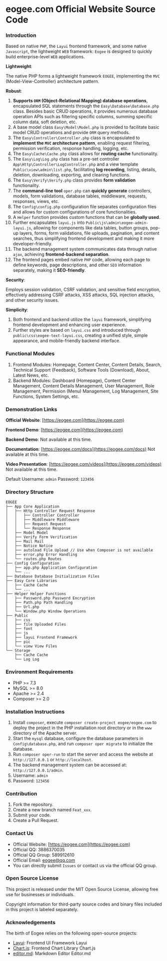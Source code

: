 # eogee.com Official Website Source Code

### Introduction

Based on native `PHP`, the `Layui` frontend framework, and some native `Javascript`, the lightweight `WEB` framework: `Eogee` is designed to quickly build enterprise-level `WEB` applications.

**Lightweight**:

The native PHP forms a lightweight framework `EOGEE`, implementing the `MVC` (Model-View-Controller) architecture pattern.

**Robust**:

1. **Supports `ORM` (Object-Relational Mapping) database operations**, encapsulated SQL statements through the `Easy\Database\Database.php` class. Besides basic CRUD operations, it provides numerous database operation APIs such as filtering specific columns, summing specific column data, soft deletion, etc.
2. A base model class `Easy\Model\Model.php` is provided to facilitate basic model CRUD operations and provide `ORM` query methods.
3. The `Easy\Controller\Controller.php` class is encapsulated to **implement the `MVC` architecture pattern**, enabling request filtering, permission verification, response handling, logging, etc.
4. The `Easy\Cache\Cache.php` class allows for **routing cache** functionality.
5. The `Easy\Log\Log.php` class has a pre-set controller `App\Http\Controller\LogController.php` and a view template `Public\view\admin\list.php`, facilitating **log recording**, listing, details, deletion, downloading, exporting, and clearing functions.
6. The `Easy\Verify\Verify.php` class provides **form validation** functionality.
7. The **command-line tool** `oper.php` can **quickly generate** controllers, models, form validations, database tables, middleware, requests, responses, views, etc.
8. The `Config\config.php` configuration file separates configuration files and allows for custom configurations of core functionalities.
9. A `Helper` function provides custom functions that can be **globally used**.
10. Further encapsulates `layui.js` into `Public\js\admin\eogee-admin-layui.js`, allowing for components like data tables, button groups, pop-up layers, forms, form validations, file uploads, pagination, and content searches, thus simplifying frontend development and making it more developer-friendly.
11. The backend management system communicates data through native `ajax`, achieving **frontend-backend separation**.
12. The frontend pages embed native `PHP` code, allowing each page to define keywords, page descriptions, and other `SEO` information separately, making it **SEO-friendly**.

**Security**:

Employs session validation, CSRF validation, and sensitive field encryption, effectively addressing CSRF attacks, XSS attacks, SQL injection attacks, and other security issues.

**Simplicity**:

1. Both frontend and backend utilize the `layui` framework, simplifying frontend development and enhancing user experience.
2. Further styles are based on `layui.css` and introduced through `public\css\eogee-text-layui.css`, creating a unified style, simple appearance, and mobile-friendly backend interface.

### Functional Modules

1. Frontend Modules: Homepage, Content Center, Content Details, Search, Technical Support (Feedback), Software Tools (Download), About, Latest News, etc.
2. Backend Modules: Dashboard (Homepage), Content Center Management, Content Details Management, User Management, Role Management, Permission (Menu) Management, Log Management, Site Functions, System Settings, etc.

### Demonstration Links

**Official Website**:
[https://eogee.com](https://eogee.com)

**Frontend Demo**:
[https://eogee.com](https://eogee.com)

**Backend Demo**:
Not available at this time.

**Documentation**:
[https://eogee.com/docs](https://eogee.com/docs) Not available at this time.

**Video Presentation**:
[https://eogee.com/videos](https://eogee.com/videos) Not available at this time.

Default Username: `admin` Password: `123456`

### Directory Structure

```
EOGEE
├── App Core Application
│   ├── Http Controller Request Response
│   │   ├── Controller Controller
│   │   ├── Middleware Middleware
│   │   ├── Request Request
│   │   └── Response Response
│   ├── Model Model
│   ├── Verify Form Verification
│   ├── Mail Mail
│   ├── Notice Notice
│   ├── autoload File Upload // Use when Composer is not available
│   ├── error.php Error Handling
│   └── routes.php Routes
├── Config Configuration
│   ├── app.php Application Configuration
│   └── ...
├── Database Database Initialization Files
├── Easy Core Libraries
│   ├── Cache Cache
│   └── ...
├── Helper Helper Functions
│   ├── Password.php Password Encryption
│   ├── Path.php Path Handling
│   ├── Url.php
│   └── Window.php Window Operations
├── Public
│   ├── css
│   ├── file Uploaded Files
│   ├── font
│   ├── js
│   ├── layui Frontend Framework
│   ├── pic
│   └── view View Files
└── Storage
    ├── Cache Cache
    └── Log Log
```

### Environment Requirements

- PHP >= 7.3
- MySQL >= 8.0
- Apache >= 2.4
- Composer >= 2.0

### Installation Instructions

1. Install `composer`, execute `composer create-project eogee/eogee.com` to deploy the project in the PHP installation root directory or in the `www` directory of the Apache server.
2. Start the `mysql` database, configure the database parameters in `Config\database.php`, and run `composer oper migrate` to initialize the database.
3. Run `composer oper-run` to start the server and access the website at `http://127.0.0.1` or `http://localhost`.
4. The backend management system can be accessed at: `http://127.0.0.1/admin`.
5. Username: `admin`
6. Password: `123456`

### Contribution

1. Fork the repository.
2. Create a new branch named `Feat_xxx`.
3. Submit your code.
4. Create a Pull Request.

### Contact Us

- Official Website: [https://eogee.com](https://eogee.com)
- Official QQ: 3886370035
- Official QQ Group: 589912610
- Official Email: eogee@qq.com
- You can directly submit `Issues` or contact us via the official QQ group.

### Open Source License

This project is released under the MIT Open Source License, allowing free use for businesses or individuals.

Copyright information for third-party source codes and binary files included in this project is labeled separately.

### Acknowledgements

The birth of Eogee relies on the following open-source projects:

- [Layui](https://layui.dev/): Frontend UI Framework Layui
- [Chart.js](https://www.chartjs.org/): Frontend Chart Library Chart.js
- [editor.md](https://pandao.github.io/editor.md/): Markdown Editor Editor.md